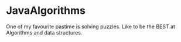 # JavaAlgorithms

One of my favourite pastime is solving puzzles. Like to be the BEST at Algorithms and data structures.
